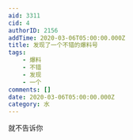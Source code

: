```yaml
---
aid: 3311
cid: 4
authorID: 2156
addTime: 2020-03-06T05:00:00.000Z
title: 发现了一个不错的爆料号
tags:
    - 爆料
    - 不错
    - 发现
    - 一个
comments: []
date: 2020-03-06T05:00:00.000Z
category: 水
---
```


就不告诉你
